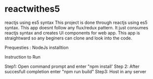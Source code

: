 # reactwithes5
reactjs using es5 syntax
This project is done through reactjs using es5 syntax. This app doesnt follow any flux/redux pattern. It just consumes reactjs syntax and creates UI components for web app.  This app is straightward so any beginers can clone and look into the code.


Prequesties :
NodeJs installtion


Instruction to Run

Step1: Open command prompt and enter "npm install'
Step 2: After succesfull completion enter "npm run build"
Step3: Host in any server

